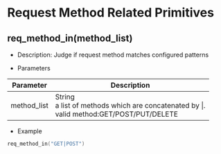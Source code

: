 # Request Method Related Primitives

## req_method_in(method_list)
* Description: Judge if request method matches configured patterns

* Parameters

| Parameter | Description |
| --------- | ----------- |
| method_list | String<br>a list of methods which are concatenated by &#124;. <br>valid method:GET/POST/PUT/DELETE |

* Example

```go
req_method_in("GET|POST")
```
